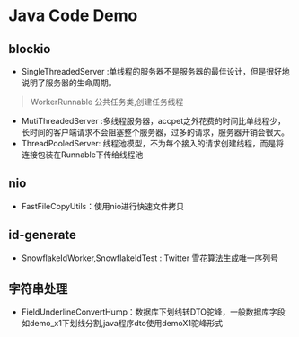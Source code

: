 
# Java Code Demo

## blockio

- SingleThreadedServer :单线程的服务器不是服务器的最佳设计，但是很好地说明了服务器的生命周期。
> WorkerRunnable 公共任务类,创建任务线程
- MutiThreadedServer :多线程服务器，accpet之外花费的时间比单线程少，长时间的客户端请求不会阻塞整个服务器，过多的请求，服务器开销会很大。
- ThreadPooledServer: 线程池模型，不为每个接入的请求创建线程，而是将连接包装在Runnable下传给线程池

## nio

- FastFileCopyUtils：使用nio进行快速文件拷贝

## id-generate

- SnowflakeIdWorker,SnowflakeIdTest : Twitter 雪花算法生成唯一序列号

## 字符串处理

- FieldUnderlineConvertHump：数据库下划线转DTO驼峰，一般数据库字段如demo_x1下划线分割,java程序dto使用demoX1驼峰形式

